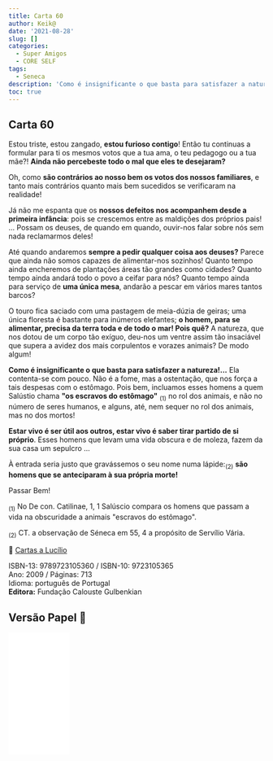 ```yaml
---
title: Carta 60
author: Keik@
date: '2021-08-28'
slug: []
categories:
  - Super Amigos
  - CORE SELF
tags:
  - Seneca
description: 'Como é insignificante o que basta para satisfazer a natureza!'
toc: true
---
```


## Carta 60


Estou triste, estou zangado, **estou furioso contigo**! 
Então tu continuas a formular para ti os mesmos votos que a tua ama, o teu pedagogo ou a tua mãe?! **Ainda não percebeste todo o mal que eles te desejaram?** 

Oh, como **são contrários ao nosso bem os votos dos nossos familiares**, e tanto mais contrários quanto mais bem sucedidos se verificaram na realidade! 

Já não me espanta que os **nossos defeitos nos acompanhem desde a primeira infância**: pois se crescemos entre as maldições dos próprios pais! ... Possam os deuses, de quando em quando, ouvir-nos falar sobre nós sem nada reclamarmos deles! 



Até quando andaremos **sempre a pedir qualquer coisa aos deuses?** Parece que ainda não somos capazes de alimentar-nos sozinhos! Quanto tempo ainda encheremos de plantações áreas tão grandes como cidades? Quanto tempo ainda andará todo o povo a ceifar para nós? Quanto tempo ainda para serviço de **uma única mesa**, andarão a pescar em vários mares tantos barcos? 

O touro fica saciado com uma pastagem de meia-dúzia de geiras; uma única floresta é bastante para inúmeros elefantes; **o homem, para se alimentar, precisa da terra toda e de todo o mar! Pois quê?** A natureza, que nos dotou de um corpo tão exíguo, deu-nos um ventre assim tão insaciável que supera a avidez dos mais corpulentos e vorazes animais? De modo algum! 

**Como é insignificante o que basta para satisfazer a natureza!...** Ela contenta-se com pouco. Não é a fome, mas a ostentação, que nos força a tais despesas com o estômago. Pois bem,  incluamos esses homens a quem Salústio chama **"os escravos do estômago"** <sub>(1)</sub> no rol dos animais, e não no número de seres humanos, e alguns, até, nem sequer no rol dos animais, mas no dos mortos! 

**Estar vivo é ser útil aos outros, estar vivo é saber tirar partido de si próprio**. Esses homens que levam uma vida obscura e de moleza, fazem da sua casa um sepulcro ... 

À entrada seria justo que gravássemos o seu nome numa lápide:<sub>(2)</sub> **são homens que se anteciparam à sua própria morte!**


Passar Bem!


<sub>(1)</sub>  No De con. Catilinae, 1, 1 Salúscio compara os homens que passam a vida na obscuridade a animais "escravos do estômago".

<sub>(2)</sub>  CT. a observação de Séneca em 55, 4 a propósito de Servílio Vária.

:book: [Cartas a Lucílio](https://www.skoob.com.br/cartas-a-lucilio-37684ed41245.html)

ISBN-13: 9789723105360 / ISBN-10: 9723105365  
Ano: 2009 / Páginas: 713  
Idioma: português de Portugal   
**Editora:** Fundação Calouste Gulbenkian

## Versão Papel :book:

<iframe style="width:120px;height:240px;" marginwidth="0" marginheight="0" scrolling="no" frameborder="0" src="//ws-na.amazon-adsystem.com/widgets/q?ServiceVersion=20070822&OneJS=1&Operation=GetAdHtml&MarketPlace=BR&source=ac&ref=tf_til&ad_type=product_link&tracking_id=mundodekeika-20&marketplace=amazon&amp;region=BR&placement=9723105365&asins=9723105365&linkId=fb8dc16224bc0c2b7943ec769c5b5905&show_border=true&link_opens_in_new_window=true&price_color=333333&title_color=0066c0&bg_color=ffffff">
    </iframe>
